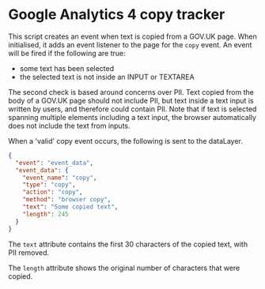 # Google Analytics 4 copy tracker

This script creates an event when text is copied from a GOV.UK page. When initialised, it adds an event listener to the page for the `copy` event. An event will be fired if the following are true:

- some text has been selected
- the selected text is not inside an INPUT or TEXTAREA

The second check is based around concerns over PII. Text copied from the body of a GOV.UK page should not include PII, but text inside a text input is written by users, and therefore could contain PII. Note that if text is selected spanning multiple elements including a text input, the browser automatically does not include the text from inputs.

When a 'valid' copy event occurs, the following is sent to the dataLayer.

```JSON
{
  "event": "event_data",
  "event_data": {
    "event_name": "copy",
    "type": "copy",
    "action": "copy",
    "method": "browser copy",
    "text": "Some copied text",
    "length": 245
  }
}
```

The `text` attribute contains the first 30 characters of the copied text, with PII removed.

The `length` attribute shows the original number of characters that were copied.